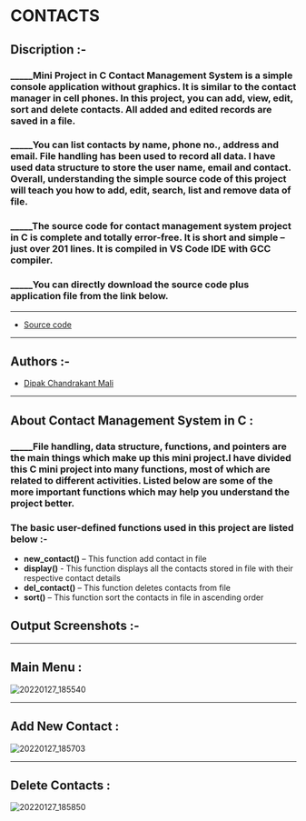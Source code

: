 # **CONTACTS**


## **Discription :-**

### _____Mini Project in C Contact Management System is a simple console application without graphics. It is similar to the contact manager in cell phones. In this  project, you can add, view, edit, sort and delete contacts. All added and edited records are saved in a file.

### _____You can list contacts by name, phone no., address and email. File handling has been used to record all data. I have used data structure to store the user name, email and contact. Overall, understanding the simple source code of this project will teach you how to add, edit, search, list and remove data of file.

### _____The source code for contact management system project in C is complete and totally error-free. It is short and simple – just over 201 lines. It is compiled in VS Code IDE with GCC compiler.
### _____You can directly download the source code plus application file from the link below.

---
- [Source code](https://github.com/MaliDipak/CONTACTS/archive/refs/heads/main.zip)

---

## **Authors :-**

- [Dipak Chandrakant Mali](https://www.github.com/malidipak)
---

## **About Contact Management System in C :**

### _____File handling, data structure, functions, and pointers are the main things which make up this mini project.I have divided this C mini project into many functions, most of which are related to different activities. Listed below are some of the more important functions which may help you understand the project better.

###  **The basic user-defined functions used in this project are listed below :-**

- **new_contact()** – This function add contact in file
- **display()** - This function displays all the contacts stored in file with their respective contact details
- **del_contact()** – This function deletes contacts from file
- **sort()** – This function sort the contacts in file in ascending order

## **Output Screenshots :-**

---
## Main Menu :
![20220127_185540](https://user-images.githubusercontent.com/96681905/151369075-84f5ca9b-839a-46cf-8d00-3a69618e0bf1.png)


---
## Add New Contact :
![20220127_185703](https://user-images.githubusercontent.com/96681905/151369334-08d1bd40-829d-492e-86de-f21940aec742.png)


---
## Delete Contacts : 
![20220127_185850](https://user-images.githubusercontent.com/96681905/151369886-54ba3b4d-9500-451f-9e92-7cdf11404b89.png)
